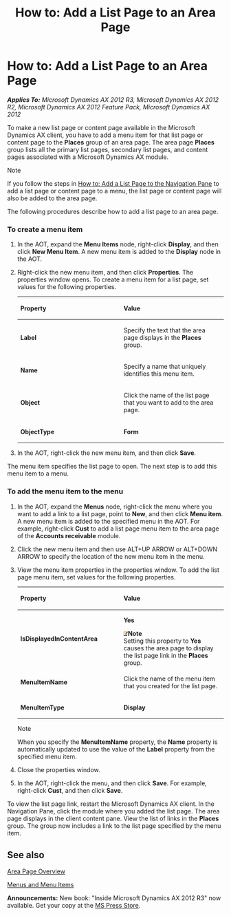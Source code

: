 ﻿---
title: 'How to: Add a List Page to an Area Page'
TOCTitle: 'How to: Add a List Page to an Area Page'
ms:assetid: a9e02765-a581-4f65-92e4-adeb7e506a64
ms:mtpsurl: https://msdn.microsoft.com/en-us/library/Cc572916(v=AX.60)
ms:contentKeyID: 35249517
ms.date: 05/18/2015
mtps_version: v=AX.60
---

# How to: Add a List Page to an Area Page 


_**Applies To:** Microsoft Dynamics AX 2012 R3, Microsoft Dynamics AX 2012 R2, Microsoft Dynamics AX 2012 Feature Pack, Microsoft Dynamics AX 2012_

To make a new list page or content page available in the Microsoft Dynamics AX client, you have to add a menu item for that list page or content page to the **Places** group of an area page. The area page **Places** group lists all the primary list pages, secondary list pages, and content pages associated with a Microsoft Dynamics AX module.


> [!NOTE]
> <P>If you follow the steps in <A href="how-to-add-a-list-page-to-the-navigation-pane.md">How to: Add a List Page to the Navigation Pane</A> to add a list page or content page to a menu, the list page or content page will also be added to the area page.</P>



The following procedures describe how to add a list page to an area page.

### To create a menu item

1.  In the AOT, expand the **Menu Items** node, right-click **Display**, and then click **New Menu Item**. A new menu item is added to the **Display** node in the AOT.

2.  Right-click the new menu item, and then click **Properties**. The properties window opens. To create a menu item for a list page, set values for the following properties.
    
    <table>
    <colgroup>
    <col style="width: 50%" />
    <col style="width: 50%" />
    </colgroup>
    <thead>
    <tr class="header">
    <th><p>Property</p></th>
    <th><p>Value</p></th>
    </tr>
    </thead>
    <tbody>
    <tr class="odd">
    <td><p><strong>Label</strong></p></td>
    <td><p>Specify the text that the area page displays in the <strong>Places</strong> group.</p></td>
    </tr>
    <tr class="even">
    <td><p><strong>Name</strong></p></td>
    <td><p>Specify a name that uniquely identifies this menu item.</p></td>
    </tr>
    <tr class="odd">
    <td><p><strong>Object</strong></p></td>
    <td><p>Click the name of the list page that you want to add to the area page.</p></td>
    </tr>
    <tr class="even">
    <td><p><strong>ObjectType</strong></p></td>
    <td><p><strong>Form</strong></p></td>
    </tr>
    </tbody>
    </table>


3.  In the AOT, right-click the new menu item, and then click **Save**.

The menu item specifies the list page to open. The next step is to add this menu item to a menu.

### To add the menu item to the menu

1.  In the AOT, expand the **Menus** node, right-click the menu where you want to add a link to a list page, point to **New**, and then click **Menu item**. A new menu item is added to the specified menu in the AOT. For example, right-click **Cust** to add a list page menu item to the area page of the **Accounts receivable** module.

2.  Click the new menu item and then use ALT+UP ARROW or ALT+DOWN ARROW to specify the location of the new menu item in the menu.

3.  View the menu item properties in the properties window. To add the list page menu item, set values for the following properties.
    
    <table>
    <colgroup>
    <col style="width: 50%" />
    <col style="width: 50%" />
    </colgroup>
    <thead>
    <tr class="header">
    <th><p>Property</p></th>
    <th><p>Value</p></th>
    </tr>
    </thead>
    <tbody>
    <tr class="odd">
    <td><p><strong>IsDisplayedInContentArea</strong></p></td>
    <td><p><strong>Yes</strong></p>
    <div class="mtps-table">
    <div class="mtps-row">
    <img src="images/Aa589339.alert_note(en-us,AX.60).gif" title="Note" alt="Note" class="note" /><strong>Note</strong>
    </div>
    <div class="mtps-row">
    Setting this property to <strong>Yes</strong> causes the area page to display the list page link in the <strong>Places</strong> group.
    </div>
    </div></td>
    </tr>
    <tr class="even">
    <td><p><strong>MenuItemName</strong></p></td>
    <td><p>Click the name of the menu item that you created for the list page.</p></td>
    </tr>
    <tr class="odd">
    <td><p><strong>MenuItemType</strong></p></td>
    <td><p><strong>Display</strong></p></td>
    </tr>
    </tbody>
    </table>
    

    > [!NOTE]
    > <P>When you specify the <STRONG>MenuItemName</STRONG> property, the <STRONG>Name</STRONG> property is automatically updated to use the value of the <STRONG>Label</STRONG> property from the specified menu item.</P>



4.  Close the properties window.

5.  In the AOT, right-click the menu, and then click **Save**. For example, right-click **Cust**, and then click **Save**.

To view the list page link, restart the Microsoft Dynamics AX client. In the Navigation Pane, click the module where you added the list page. The area page displays in the client content pane. View the list of links in the **Places** group. The group now includes a link to the list page specified by the menu item.

## See also

[Area Page Overview](area-page-overview.md)

[Menus and Menu Items](menus-and-menu-items.md)

  
**Announcements:** New book: "Inside Microsoft Dynamics AX 2012 R3" now available. Get your copy at the [MS Press Store](https://www.microsoftpressstore.com/store/inside-microsoft-dynamics-ax-2012-r3-9780735685109).

